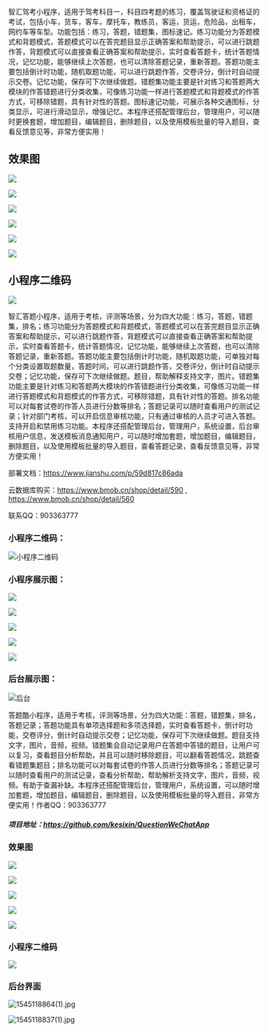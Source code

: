 智汇驾考小程序，适用于驾考科目一，科目四考题的练习，覆盖驾驶证和资格证的考试，包括小车，货车，客车，摩托车，教练员，客运，货运，危险品，出租车，网约车等车型。功能包括：练习，答题，错题集，图标速记。练习功能分为答题模式和背题模式，答题模式可以在答完题目显示正确答案和帮助提示，可以进行跳题作答，背题模式可以直接查看正确答案和帮助提示，实时查看答题卡，统计答题情况，记忆功能，能够继续上次答题，也可以清除答题记录，重新答题。答题功能主要包括倒计时功能，随机取题功能，可以进行跳题作答，交卷评分，倒计时自动提示交卷。记忆功能，保存可下次继续做题。错题集功能主要是针对练习和答题两大模块的作答错题进行分类收集，可像练习功能一样进行答题模式和背题模式的作答方式，可移除错题，具有针对性的答题。图标速记功能，可展示各种交通图标，分类显示，可进行滑动显示，增强记忆。本程序还搭配管理后台，管理用户，可以随时更换套题，增加题目，编辑题目，删除题目，以及使用模板批量的导入题目，查看反馈意见等，非常方便实用！

## 效果图

![](https://bmob-cdn-19897.bmobcloud.com/2019/06/06/da69318b40dd7aec80eddbb27a82ca07.jpg)

![](https://bmob-cdn-19897.bmobcloud.com/2019/06/06/b55dbc5040084d3e80bc25f2fb598bd4.jpg)

![](https://bmob-cdn-19897.bmobcloud.com/2019/06/06/41f120f140acf95d80810e591b800540.jpg)

![](https://bmob-cdn-19897.bmobcloud.com/2019/06/06/5064bd77408508228079ec9d4b340d78.jpg)

![](https://bmob-cdn-19897.bmobcloud.com/2019/06/06/a73a3e8040fa114580141b51819c5e5c.jpg)

![](https://bmob-cdn-19897.bmobcloud.com/2019/06/06/5e78602440663e478088d3d5fcd82211.jpg)

## 小程序二维码

![](https://bmob-cdn-19897.bmobcloud.com/2019/06/06/29815c7d4098f845808a424169a2738d.jpg)

智汇答题小程序，适用于考核，评测等场景，分为四大功能：练习，答题，错题集，排名；练习功能分为答题模式和背题模式，答题模式可以在答完题目显示正确答案和帮助提示，可以进行跳题作答，背题模式可以直接查看正确答案和帮助提示，实时查看答题卡，统计答题情况，记忆功能，能够继续上次答题，也可以清除答题记录，重新答题。答题功能主要包括倒计时功能，随机取题功能，可单独对每个分类设置取题数量，答题时间，可以进行跳题作答，交卷评分，倒计时自动提示交卷；记忆功能，保存可下次继续做题。题目，帮助解释支持文字，图片。错题集功能主要是针对练习和答题两大模块的作答错题进行分类收集，可像练习功能一样进行答题模式和背题模式的作答方式，可移除错题，具有针对性的答题。排名功能可以对每套试卷的作答人员进行分数等排名；答题记录可以随时查看用户的测试记录；针对部门考核，可以开启信息审核功能，只有通过审核的人员才可进入答题。支持开启和禁用练习功能。本程序还搭配管理后台，管理用户，系统设置，后台审核用户信息，发送模板消息通知用户，可以随时增加套题，增加题目，编辑题目，删除题目，以及使用模板批量的导入题目，查看答题记录，查看反馈意见等，非常方便实用！

部署文档：https://www.jianshu.com/p/59d817c86ada

云数据库购买：https://www.bmob.cn/shop/detail/590 , https://www.bmob.cn/shop/detail/560

联系QQ：903363777

### 小程序二维码：

![小程序二维码](https://www.bmob.cn/uploads/attached/app/logo/20190321/06fb1092-366a-1e6f-beb6-3d4de3c39f98.jpg)


### 小程序展示图：
![](https://www.bmob.cn/uploads/attached/img/20190321/5c937261e4123.jpg)

![](https://www.bmob.cn/uploads/attached/img/20190321/5c937269e00dc.jpg)

![](https://www.bmob.cn/uploads/attached/img/20190321/5c93727674dd5.jpg)

![](https://www.bmob.cn/uploads/attached/img/20190321/5c93727f1c6a0.jpg)

![](https://www.bmob.cn/uploads/attached/img/20190321/5c9372894f15a.jpg)


### 后台展示图：

![后台](https://bmob-cdn-19897.bmobcloud.com/2019/04/30/710df97f401a279a80bcce2c42a61dab.jpg)


答题酷小程序，适用于考核，评测等场景，分为四大功能：答题，错题集，排名，答题记录；答题功能具有单项选择题和多项选择题，实时查看答题卡，倒计时功能，交卷评分，倒计时自动提示交卷；记忆功能，保存可下次继续做题。题目支持文字，图片，音频，视频。错题集会自动记录用户在答题中答错的题目，让用户可以复习，查看题目分析帮助，并且可以随时移除题目，可以翻看答题情况，跳题查看错题集题目；排名功能可以对每套试卷的作答人员进行分数等排名；答题记录可以随时查看用户的测试记录，查看分析帮助，帮助解析支持文字，图片，音频，视频。有助于查漏补缺。本程序还搭配管理后台，管理用户，系统设置，可以随时增加套题，增加题目，编辑题目，删除题目，以及使用模板批量的导入题目，非常方便实用！作者QQ：903363777


#####  项目地址：https://github.com/kesixin/QuestionWeChatApp

### 效果图
![](https://www.bmob.cn/uploads/attached/img/20181218/5c18945f84c41.jpg)

![](https://www.bmob.cn/uploads/attached/img/20181218/5c1894655e470.jpg)

![](https://www.bmob.cn/uploads/attached/img/20181218/5c1894698d769.jpg)

![](https://www.bmob.cn/uploads/attached/img/20181218/5c18946ec2011.jpg)

![](https://www.bmob.cn/uploads/attached/img/20181218/5c1894719c64a.jpg)

### 小程序二维码
![](https://www.bmob.cn/uploads/attached/app/logo/20181218/3843aba5-1b47-acd0-bffa-7aebbe4d4d2a.jpg)

### 后台界面

![1545118864(1).jpg](https://bmob-cdn-19897.bmobcloud.com/2019/04/30/43896e9f405eb706801d9864ad85a7d5.jpg)

![1545118837(1).jpg](https://bmob-cdn-19897.bmobcloud.com/2019/04/30/3212759740f89312802c3831e66e96ae.jpg)





